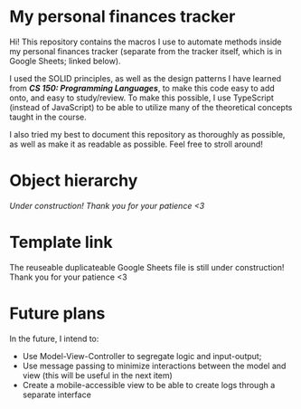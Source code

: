 My personal finances tracker
===

Hi! This repository contains the macros I use to automate methods inside my personal finances tracker
(separate from the tracker itself, which is in Google Sheets; linked below).

I used the SOLID principles, as well as the design patterns I have learned from ***CS 150: Programming Languages***, to make this code easy to add onto, and easy to study/review.
To make this possible, I use TypeScript (instead of JavaScript) to be able to utilize many of the theoretical concepts taught in the course.

I also tried my best to document this repository as thoroughly as possible, as well as make it as readable as possible.
Feel free to stroll around!

Object hierarchy
===

*Under construction! Thank you for your patience <3*

Template link
===

The reuseable duplicateable Google Sheets file is still under construction!
Thank you for your patience <3

Future plans
===

In the future, I intend to:
- Use Model-View-Controller to segregate logic and input-output;
- Use message passing to minimize interactions between the model and view (this will be useful in the next item)
- Create a mobile-accessible view to be able to create logs through a separate interface